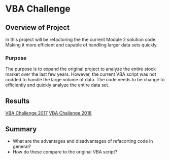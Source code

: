 # VBA Challenge

## Overview of Project
In this project will be refactoring the the current Module 2 solution code. Making it more efficient and capable of handling larger data sets quickly.

### Purpose
The purpose is to expand the original project to analyze the entire stock market over the last few years. However, the current VBA script was not codded to handle the large volume of data. The code needs to be change to efficiently and quickly analyze the entire data set.
## Results
[VBA Challenge 2017](https://github.com/imaldonado117/Challenges/blob/main/Module%202%20Challenge/Resources/VBA_Challenge_2017.PNG)
[VBA Challenge 2018](https://github.com/imaldonado117/Challenges/blob/main/Module%202%20Challenge/Resources/VBA_Challenge_2018.PNG)
## Summary
- What are the advantages and disadvantages of refacorting code in general?
- How do these compare to the original VBA script?
